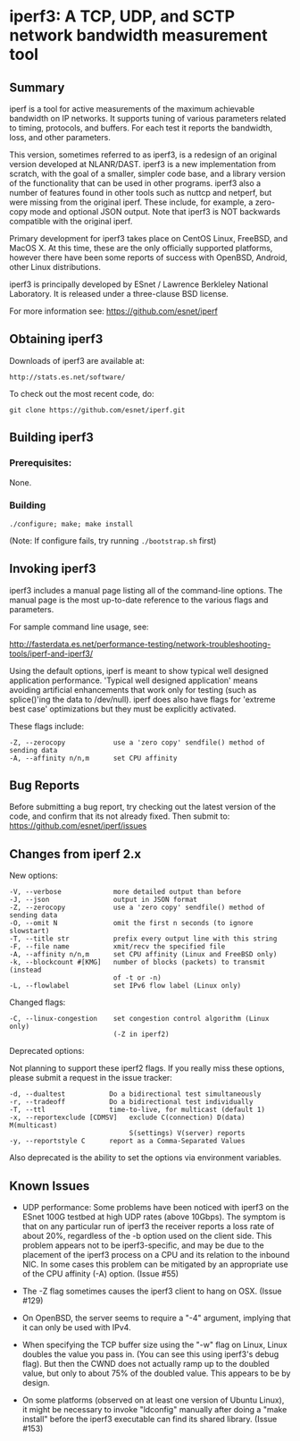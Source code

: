 iperf3:  A TCP, UDP, and SCTP network bandwidth measurement tool
================================================================

Summary
-------

iperf is a tool for active measurements of the maximum achievable
bandwidth on IP networks.  It supports tuning of various parameters
related to timing, protocols, and buffers.  For each test it reports
the bandwidth, loss, and other parameters.

This version, sometimes referred to as iperf3, is a redesign of an
original version developed at NLANR/DAST.  iperf3 is a new
implementation from scratch, with the goal of a smaller, simpler code
base, and a library version of the functionality that can be used in
other programs. iperf3 also a number of features found in other tools
such as nuttcp and netperf, but were missing from the original iperf.
These include, for example, a zero-copy mode and optional JSON output.
Note that iperf3 is NOT backwards compatible with the original iperf.

Primary development for iperf3 takes place on CentOS Linux, FreeBSD,
and MacOS X.  At this time, these are the only officially supported
platforms, however there have been some reports of success with
OpenBSD, Android, other Linux distributions.

iperf3 is principally developed by ESnet / Lawrence Berkleley National
Laboratory.  It is released under a three-clause BSD license.

For more information see: https://github.com/esnet/iperf

Obtaining iperf3
----------------

Downloads of iperf3 are available at:

    http://stats.es.net/software/

To check out the most recent code, do:

    git clone https://github.com/esnet/iperf.git

Building iperf3
---------------

### Prerequisites: ###

None.

### Building ###

    ./configure; make; make install

(Note: If configure fails, try running `./bootstrap.sh` first)

Invoking iperf3
---------------

iperf3 includes a manual page listing all of the command-line options.
The manual page is the most up-to-date reference to the various flags and parameters.

For sample command line usage, see: 

http://fasterdata.es.net/performance-testing/network-troubleshooting-tools/iperf-and-iperf3/

Using the default options, iperf is meant to show typical well
designed application performance.  'Typical well designed application'
means avoiding artificial enhancements that work only for testing
(such as splice()'ing the data to /dev/null).  iperf does also have
flags for 'extreme best case' optimizations but they must be
explicitly activated.

These flags include:

    -Z, --zerocopy            use a 'zero copy' sendfile() method of sending data
    -A, --affinity n/n,m      set CPU affinity

Bug Reports
-----------

Before submitting a bug report, try checking out the latest version of
the code, and confirm that its not already fixed. Then submit to:
https://github.com/esnet/iperf/issues

Changes from iperf 2.x
----------------------

New options:

    -V, --verbose             more detailed output than before
    -J, --json                output in JSON format
    -Z, --zerocopy            use a 'zero copy' sendfile() method of sending data
    -O, --omit N              omit the first n seconds (to ignore slowstart)
    -T, --title str           prefix every output line with this string
    -F, --file name           xmit/recv the specified file
    -A, --affinity n/n,m      set CPU affinity (Linux and FreeBSD only)
    -k, --blockcount #[KMG]   number of blocks (packets) to transmit (instead 
                              of -t or -n)
    -L, --flowlabel           set IPv6 flow label (Linux only)

Changed flags:

    -C, --linux-congestion    set congestion control algorithm (Linux only)
                              (-Z in iperf2)


Deprecated options:

Not planning to support these iperf2 flags. If you really miss these
options, please submit a request in the issue tracker:

    -d, --dualtest           Do a bidirectional test simultaneously
    -r, --tradeoff           Do a bidirectional test individually
    -T, --ttl                time-to-live, for multicast (default 1)
    -x, --reportexclude [CDMSV]   exclude C(connection) D(data) M(multicast) 
                                  S(settings) V(server) reports
    -y, --reportstyle C      report as a Comma-Separated Values

Also deprecated is the ability to set the options via environment
variables.

Known Issues
------------

* UDP performance: Some problems have been noticed with iperf3 on the
ESnet 100G testbed at high UDP rates (above 10Gbps).  The symptom is
that on any particular run of iperf3 the receiver reports a loss rate
of about 20%, regardless of the -b option used on the client side.
This problem appears not to be iperf3-specific, and may be due to the
placement of the iperf3 process on a CPU and its relation to the
inbound NIC.  In some cases this problem can be mitigated by an
appropriate use of the CPU affinity (-A) option.  (Issue #55)

* The -Z flag sometimes causes the iperf3 client to hang on OSX.
(Issue #129)

* On OpenBSD, the server seems to require a "-4" argument, implying
that it can only be used with IPv4.

* When specifying the TCP buffer size using the "-w" flag on Linux, Linux 
doubles the value you pass in. (You can see this using iperf3's debug flag). 
But then the CWND does not actually ramp up to the doubled value, but only
to about 75% of the doubled value. This appears to be by design.

* On some platforms (observed on at least one version of Ubuntu
Linux), it might be necessary to invoke "ldconfig" manually after
doing a "make install" before the iperf3 executable can find its
shared library.  (Issue #153)
